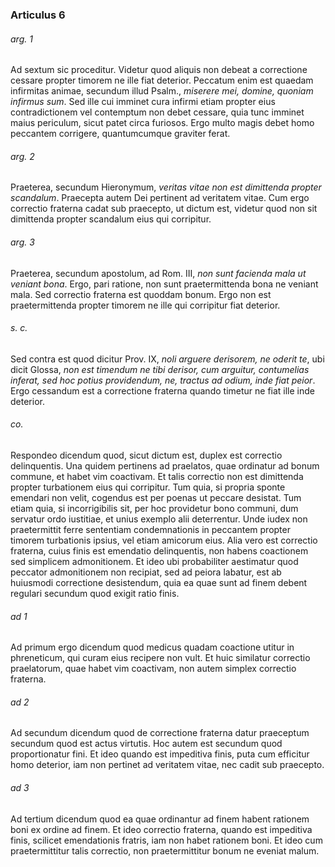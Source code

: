### Articulus 6

###### arg. 1
Ad sextum sic proceditur. Videtur quod aliquis non debeat a correctione cessare propter timorem ne ille fiat deterior. Peccatum enim est quaedam infirmitas animae, secundum illud Psalm., *miserere mei, domine, quoniam infirmus sum*. Sed ille cui imminet cura infirmi etiam propter eius contradictionem vel contemptum non debet cessare, quia tunc imminet maius periculum, sicut patet circa furiosos. Ergo multo magis debet homo peccantem corrigere, quantumcumque graviter ferat.

###### arg. 2
Praeterea, secundum Hieronymum, *veritas vitae non est dimittenda propter scandalum*. Praecepta autem Dei pertinent ad veritatem vitae. Cum ergo correctio fraterna cadat sub praecepto, ut dictum est, videtur quod non sit dimittenda propter scandalum eius qui corripitur.

###### arg. 3
Praeterea, secundum apostolum, ad Rom. III, *non sunt facienda mala ut veniant bona*. Ergo, pari ratione, non sunt praetermittenda bona ne veniant mala. Sed correctio fraterna est quoddam bonum. Ergo non est praetermittenda propter timorem ne ille qui corripitur fiat deterior.

###### s. c.
Sed contra est quod dicitur Prov. IX, *noli arguere derisorem, ne oderit te*, ubi dicit Glossa, *non est timendum ne tibi derisor, cum arguitur, contumelias inferat, sed hoc potius providendum, ne, tractus ad odium, inde fiat peior*. Ergo cessandum est a correctione fraterna quando timetur ne fiat ille inde deterior.

###### co.
Respondeo dicendum quod, sicut dictum est, duplex est correctio delinquentis. Una quidem pertinens ad praelatos, quae ordinatur ad bonum commune, et habet vim coactivam. Et talis correctio non est dimittenda propter turbationem eius qui corripitur. Tum quia, si propria sponte emendari non velit, cogendus est per poenas ut peccare desistat. Tum etiam quia, si incorrigibilis sit, per hoc providetur bono communi, dum servatur ordo iustitiae, et unius exemplo alii deterrentur. Unde iudex non praetermittit ferre sententiam condemnationis in peccantem propter timorem turbationis ipsius, vel etiam amicorum eius. Alia vero est correctio fraterna, cuius finis est emendatio delinquentis, non habens coactionem sed simplicem admonitionem. Et ideo ubi probabiliter aestimatur quod peccator admonitionem non recipiat, sed ad peiora labatur, est ab huiusmodi correctione desistendum, quia ea quae sunt ad finem debent regulari secundum quod exigit ratio finis.

###### ad 1
Ad primum ergo dicendum quod medicus quadam coactione utitur in phreneticum, qui curam eius recipere non vult. Et huic similatur correctio praelatorum, quae habet vim coactivam, non autem simplex correctio fraterna.

###### ad 2
Ad secundum dicendum quod de correctione fraterna datur praeceptum secundum quod est actus virtutis. Hoc autem est secundum quod proportionatur fini. Et ideo quando est impeditiva finis, puta cum efficitur homo deterior, iam non pertinet ad veritatem vitae, nec cadit sub praecepto.

###### ad 3
Ad tertium dicendum quod ea quae ordinantur ad finem habent rationem boni ex ordine ad finem. Et ideo correctio fraterna, quando est impeditiva finis, scilicet emendationis fratris, iam non habet rationem boni. Et ideo cum praetermittitur talis correctio, non praetermittitur bonum ne eveniat malum.

